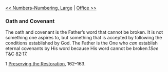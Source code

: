 [<< Numbers-Numbering, Large](Numbers-Numbering,%20Large.md)  |  [Office >>](Office.md)

### Oath and Covenant
The oath and covenant is the Father’s word that cannot be broken. It is not something one aspires to, but something that is accepted by following the conditions established by God. The Father is the One who *can* establish eternal covenants by His word because His word cannot be broken.1*See* T&C 82:17.



1
[Preserving the Restoration](#), 162–163.